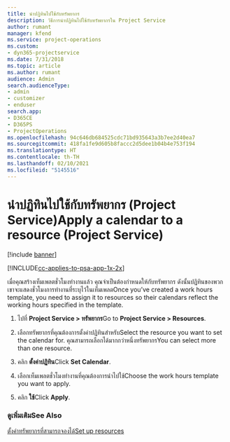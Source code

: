```yaml
---
title: นำปฏิทินไปใช้กับทรัพยากร
description: วิธีการนำปฏิทินไปใช้กับทรัพยากรใน Project Service
author: rumant
manager: kfend
ms.service: project-operations
ms.custom:
- dyn365-projectservice
ms.date: 7/31/2018
ms.topic: article
ms.author: rumant
audience: Admin
search.audienceType:
- admin
- customizer
- enduser
search.app:
- D365CE
- D365PS
- ProjectOperations
ms.openlocfilehash: 94c646db684525cdc71bd935643a3b7ee2d40ea7
ms.sourcegitcommit: 418fa1fe9d605b8faccc2d5dee1b04b4e753f194
ms.translationtype: HT
ms.contentlocale: th-TH
ms.lasthandoff: 02/10/2021
ms.locfileid: "5145516"
---
```

# <a name="apply-a-calendar-to-a-resource-project-service"></a><span data-ttu-id="41cfe-103">นำปฏิทินไปใช้กับทรัพยากร (Project Service)</span><span class="sxs-lookup"><span data-stu-id="41cfe-103">Apply a calendar to a resource (Project Service)</span></span>

[!include [banner](../includes/psa-now-project-operations.md)]

[!INCLUDE[cc-applies-to-psa-app-1x-2x](../includes/cc-applies-to-psa-app-1x-2x.md)]

<span data-ttu-id="41cfe-104">เมื่อคุณสร้างเท็มเพลตชั่วโมงทำงานแล้ว คุณจำเป็นต้องกำหนดให้กับทรัพยากร ดังนั้นปฏิทินของพวกเขาจะแสดงชั่วโมงการทำงานที่ระบุไว้ในเท็มเพลต</span><span class="sxs-lookup"><span data-stu-id="41cfe-104">Once you’ve created a work hours template, you need to assign it to resources so their calendars reflect the working hours specified in the template.</span></span>  
  
1.  <span data-ttu-id="41cfe-105">ไปที่ **Project Service > ทรัพยากร**</span><span class="sxs-lookup"><span data-stu-id="41cfe-105">Go to **Project Service > Resources**.</span></span>  
  
2.  <span data-ttu-id="41cfe-106">เลือกทรัพยากรที่คุณต้องการตั้งค่าปฏิทินสำหรับ</span><span class="sxs-lookup"><span data-stu-id="41cfe-106">Select the resource you want to set the calendar for.</span></span> <span data-ttu-id="41cfe-107">คุณสามารถเลือกได้มากกว่าหนึ่งทรัพยากร</span><span class="sxs-lookup"><span data-stu-id="41cfe-107">You can select more than one resource.</span></span>  
  
3.  <span data-ttu-id="41cfe-108">คลิก **ตั้งค่าปฏิทิน**</span><span class="sxs-lookup"><span data-stu-id="41cfe-108">Click **Set Calendar**.</span></span>  
  
4.  <span data-ttu-id="41cfe-109">เลือกเท็มเพลตชั่วโมงทำงานที่คุณต้องการนำไปใช้</span><span class="sxs-lookup"><span data-stu-id="41cfe-109">Choose the work hours template you want to apply.</span></span>  
  
5.  <span data-ttu-id="41cfe-110">คลิก **ใช้**</span><span class="sxs-lookup"><span data-stu-id="41cfe-110">Click **Apply**.</span></span>  
  
### <a name="see-also"></a><span data-ttu-id="41cfe-111">ดูเพิ่มเติม</span><span class="sxs-lookup"><span data-stu-id="41cfe-111">See Also</span></span>  
 [<span data-ttu-id="41cfe-112">ตั้งค่าทรัพยากรที่สามารถจองได้</span><span class="sxs-lookup"><span data-stu-id="41cfe-112">Set up resources</span></span>](../psa/set-up-resources.md)
